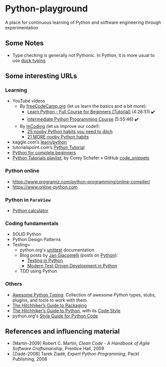 # Python-playground

A place for continuous learning of Python and software engineering through experimentation

## Some Notes

- Type checking is generally not Pythonic. In Python, it is more usual to use [duck typing](https://en.m.wikipedia.org/wiki/Duck_typing).

## Some interesting URLs

### Learning

- YouTube videos
  - By [freeCodeCamp.org](https://www.youtube.com/@freecodecamp) (let us learn the basics and a bit more):
    - [Learn Python - Full Course for Beginners [Tutorial]](https://www.youtube.com/watch?v=rfscVS0vtbw) (4:26:51) ✔️
    - [Intermediate Python Programming Course](https://www.youtube.com/watch?v=HGOBQPFzWKo) (5:55:46) ✔️
  - By [mCoding](https://www.youtube.com/@mCoding) (let us improve our code!):
    - [25 nooby Python habits you need to ditch](https://www.youtube.com/watch?v=qUeud6DvOWI)
    - [21 MORE nooby Python habits](https://www.youtube.com/watch?v=E8NijUYfyus)
- kaggle.com’s [learn/python](https://www.kaggle.com/learn/python)
- tutorialspoint.com’s [Python Tutorial](https://www.tutorialspoint.com/python)
- [Python for complete beginners](https://www.techwithtim.net/tutorials/python-programming/beginner-python-tutorials)
- [Python Tutorials playlist](https://www.youtube.com/playlist?list=PL-osiE80TeTt2d9bfVyTiXJA-UTHn6WwU), by Corey Schafer » GitHub [code_snippets](https://github.com/CoreyMSchafer/code_snippets)

### Python online

- https://www.programiz.com/python-programming/online-compiler/
- https://www.online-python.com

### Python in `ParaView`

- [Python calculator](https://docs.paraview.org/en/latest/UsersGuide/filteringData.html#python-calculator)

### Coding fundamentals

- SOLID Python
- Python Design Patterns
- Testing+
  - python.org's [unittest](https://docs.python.org/3/library/unittest.html) documentation
  - Blog posts by [Jan Giacomelli](https://testdriven.io/authors/giacomelli/) (posts on [Python](https://testdriven.io/blog/topics/python/)):
    - [Testing in Python](https://testdriven.io/blog/testing-python/)
    - [Modern Test-Driven Development in Python](https://testdriven.io/blog/modern-tdd/)
  - TDD using Python

### Others

- [Awesome Python Typing](https://github.com/typeddjango/awesome-python-typing): Collection of awesome Python types, stubs, plugins, and tools to work with them.
- [The Hitchhiker’s Guide to Packaging](https://the-hitchhikers-guide-to-packaging.readthedocs.io/en/latest/)
- [The Hitchhiker’s Guide to Python](https://docs.python-guide.org/), with its [Code Style](https://docs.python-guide.org/writing/style/)
- python.org's [Style Guide for Python Code](https://www.python.org/dev/peps/pep-0008/)

## References and influencing material

- [Martin-2009] Robert C. Martin, _Clean Code - A Handbook of Agile Software Craftsmanship_, Prentice Hall, 2009
- [Ziadé-2008] Tarek Ziadé, _Expert Python Programming_, Packt Publishing, 2008
